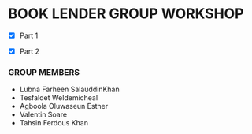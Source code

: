 # BOOK LENDER GROUP WORKSHOP

- [X] Part 1
- [X] Part 2



### GROUP MEMBERS

-  Lubna Farheen SalauddinKhan
-  Tesfaldet Weldemicheal
-  Agboola Oluwaseun Esther
-  Valentin Soare
- Tahsin Ferdous Khan


